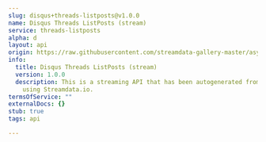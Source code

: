 ```yaml
---
slug: disqus+threads-listposts@v1.0.0
name: Disqus Threads ListPosts (stream)
service: threads-listposts
alpha: d
layout: api
origin: https://raw.githubusercontent.com/streamdata-gallery-master/asyncapi/master/_listings/disqus/disqus-threads-listposts-stream-async.md
info:
  title: Disqus Threads ListPosts (stream)
  version: 1.0.0
  description: This is a streaming API that has been autogenerated from the Disqus
    using Streamdata.io.
termsOfService: ""
externalDocs: {}
stub: true
tags: api

---
```

